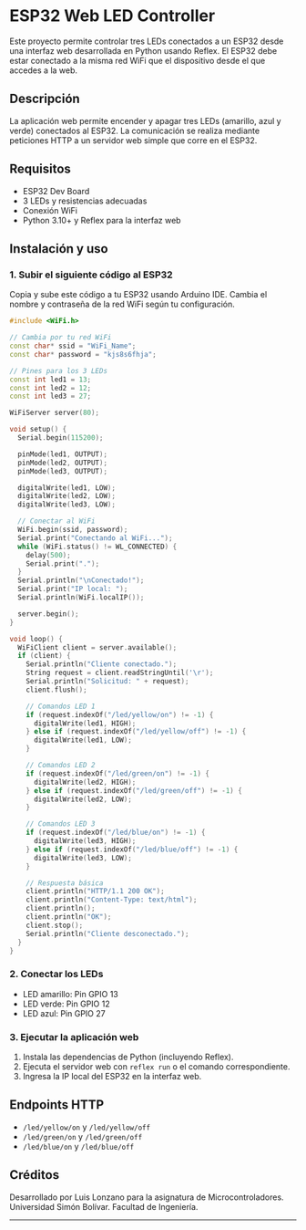 # ESP32 Web LED Controller

Este proyecto permite controlar tres LEDs conectados a un ESP32 desde una interfaz web desarrollada en Python usando Reflex. El ESP32 debe estar conectado a la misma red WiFi que el dispositivo desde el que accedes a la web.

## Descripción

La aplicación web permite encender y apagar tres LEDs (amarillo, azul y verde) conectados al ESP32. La comunicación se realiza mediante peticiones HTTP a un servidor web simple que corre en el ESP32.

## Requisitos

- ESP32 Dev Board
- 3 LEDs y resistencias adecuadas
- Conexión WiFi
- Python 3.10+ y Reflex para la interfaz web

## Instalación y uso

### 1. Subir el siguiente código al ESP32

Copia y sube este código a tu ESP32 usando Arduino IDE. Cambia el nombre y contraseña de la red WiFi según tu configuración.

```cpp
#include <WiFi.h>

// Cambia por tu red WiFi
const char* ssid = "WiFi_Name";
const char* password = "kjs8s6fhja";

// Pines para los 3 LEDs
const int led1 = 13;
const int led2 = 12;
const int led3 = 27;

WiFiServer server(80);

void setup() {
  Serial.begin(115200);

  pinMode(led1, OUTPUT);
  pinMode(led2, OUTPUT);
  pinMode(led3, OUTPUT);

  digitalWrite(led1, LOW);
  digitalWrite(led2, LOW);
  digitalWrite(led3, LOW);

  // Conectar al WiFi
  WiFi.begin(ssid, password);
  Serial.print("Conectando al WiFi...");
  while (WiFi.status() != WL_CONNECTED) {
    delay(500);
    Serial.print(".");
  }
  Serial.println("\nConectado!");
  Serial.print("IP local: ");
  Serial.println(WiFi.localIP());

  server.begin();
}

void loop() {
  WiFiClient client = server.available();
  if (client) {
    Serial.println("Cliente conectado.");
    String request = client.readStringUntil('\r');
    Serial.println("Solicitud: " + request);
    client.flush();

    // Comandos LED 1
    if (request.indexOf("/led/yellow/on") != -1) {
      digitalWrite(led1, HIGH);
    } else if (request.indexOf("/led/yellow/off") != -1) {
      digitalWrite(led1, LOW);
    }

    // Comandos LED 2
    if (request.indexOf("/led/green/on") != -1) {
      digitalWrite(led2, HIGH);
    } else if (request.indexOf("/led/green/off") != -1) {
      digitalWrite(led2, LOW);
    }

    // Comandos LED 3
    if (request.indexOf("/led/blue/on") != -1) {
      digitalWrite(led3, HIGH);
    } else if (request.indexOf("/led/blue/off") != -1) {
      digitalWrite(led3, LOW);
    }

    // Respuesta básica
    client.println("HTTP/1.1 200 OK");
    client.println("Content-Type: text/html");
    client.println();
    client.println("OK");
    client.stop();
    Serial.println("Cliente desconectado.");
  }
}
```

### 2. Conectar los LEDs

- LED amarillo: Pin GPIO 13
- LED verde: Pin GPIO 12
- LED azul: Pin GPIO 27

### 3. Ejecutar la aplicación web

1. Instala las dependencias de Python (incluyendo Reflex).
2. Ejecuta el servidor web con `reflex run` o el comando correspondiente.
3. Ingresa la IP local del ESP32 en la interfaz web.

## Endpoints HTTP

- `/led/yellow/on` y `/led/yellow/off`
- `/led/green/on` y `/led/green/off`
- `/led/blue/on` y `/led/blue/off`

## Créditos

Desarrollado por Luis Lonzano para la asignatura de Microcontroladores.
Universidad Simón Bolívar. Facultad de Ingeniería.

---